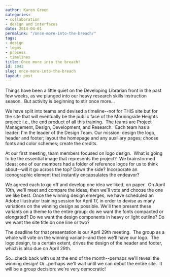 ```yaml
---
author: Karen Green
categories:
- collaboration
- design and interfaces
date: 2014-04-01
permalink: "/once-more-into-the-breach/"
tags:
- design
- logos
- process
- timelines
title: Once more into the breach!
id: 1042
slug: once-more-into-the-breach
layout: post
---
```

Things have been a little quiet on the Developing Librarian front in
  the past few weeks, as we plunged into our heavy research skills instruction season. 
  But activity is beginning to stir once more...

We have split into teams and devised a timeline--not for THIS site but for the site that will eventually be the public
  face of the Morningside Heights project: i.e., the end product of all this training. 
  The teams are Project Management, Design, Development, and Research.  Each team
  has a leader: I'm the leader of the Design Team. Our mission: design the logo,
  header and footer; layout the homepage and any auxiliary pages; choose fonts and
  color schemes; create the credits.

At our first meeting, team members focused on
  logo design.  What is going to be the essential image that represents the project? 
  We brainstormed ideas; one of our members had a folder of reference logos for us
  to think about--will it go across the top? Down the side? Incorporate an iconographic
  element that instantly encapsulates the endeavor?

We agreed each to go off and develop
  one idea we liked, on paper.  On April 10th, we'll meet and compare the ideas;
  then we'll vote and choose the one we like best. Once the winning design emerges,
  we have scheduled an Adobe Illustrator training session for April 17, in order to
  devise as many variations on the winning design as possible. We'll then present
  these variants on a theme to the entire group: do we want the fonts compacted or
  elongated? Do we want the design components in heavy or light outline? Do we want
  the site title on one line or two?

The deadline for that presentation is our April
  29th meeting.  The group as a whole will vote on the winning variant--and then we'll
  have our logo.  The logo design, to a certain extent, drives the design of the header
  and footer, which is also due on April 29th.

So...check back with us at the end
  of the month--perhaps we'll reveal the winning design! Or...perhaps we'll wait
  until we can debut the entire site.  It will be a group decision: we're very democratic!
